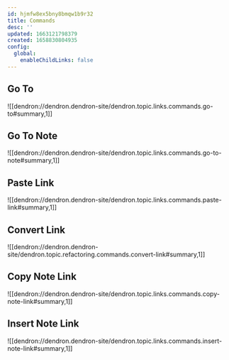 ```yaml
---
id: hjmfw8ex5bny8bmqw1b9r32
title: Commands
desc: ''
updated: 1663121798379
created: 1658830804935
config:
  global:
    enableChildLinks: false
---
```


## Go To

![[dendron://dendron.dendron-site/dendron.topic.links.commands.go-to#summary,1]]

## Go To Note

![[dendron://dendron.dendron-site/dendron.topic.links.commands.go-to-note#summary,1]]

## Paste Link

![[dendron://dendron.dendron-site/dendron.topic.links.commands.paste-link#summary,1]]

## Convert Link

![[dendron://dendron.dendron-site/dendron.topic.refactoring.commands.convert-link#summary,1]]

## Copy Note Link

![[dendron://dendron.dendron-site/dendron.topic.links.commands.copy-note-link#summary,1]]

## Insert Note Link

![[dendron://dendron.dendron-site/dendron.topic.links.commands.insert-note-link#summary,1]]
